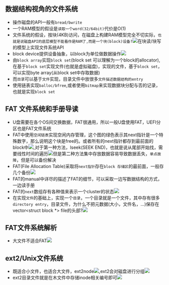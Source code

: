 ## 数据结构视角的文件系统
- 操作磁盘的API一般有`bread/bwrite`
- 一个RAM模型的假设是`读取一个word(32/64bit)`代价是O(1)
- 文件系统的假设，按块(4KB)访问，在磁盘上构建RAM模型完全不切实际，`也就是说磁盘API的底层模型不能看作是RAM了,而是一个块(block)设备?`![](./block_device.jpg)在块读/块写的模型上实现文件系统API
- block device提供设备抽象，以block为单位做数据操作![](./fsapi.jpg)
- 由`block array`实现`block set`(block set 可以理解为一个block的allocator),在基于`block set`实现文件(也就是虚拟磁盘)，实现的文件，基于`block set`，可以实现byte array(从block set中存取数据)
- 而`目录`可以基于`文件`实现，目录文件中放很多`文件描述数据结构的entry`
- 使用链表实现`balloc/bfree`,或者使用`bitmap`来实现数据块分配与否的记录，也就是实现`block set`
## FAT 文件系统和手册导读
- U盘需要在各个OS间交换数据，FAT很通用，所以一般U盘使用FAT，UEFI分区也是FAT文件系统
- FAT中使用`空闲链表`实现空闲内存管理，这个图的绿色表示其next指针是一个特殊数字，那么说明这个块是free的。或者所有的next指针都存到最前面的block中![](./free_block.jpg),对于第一种方法，lseek(SEEK END)，也就是说从尾部开始找，需要线性时间的遍历![](./lseek.jpg)但是第二种方法集中存放数据容易导致数据丢失，`单点故障`，但是可以备份解决
- FAT(File Allocation Table)采取将`next指针`存在`block 存储区`的最前面，一般存几个备份![](./FAT.jpg)
- FAT的manual中详尽的描述了FAT的细节，可以采取一边写数据结构的方式，一边读手册
- FAT的`next`数组存有各种值来表示一个cluster的状态![](./next.jpg)
- 在实现`文件`的基础上，实现一个`目录`，一个目录就是一个文件，其中存有很多`directory entry`，目录文件，为什么不把元数据(大小，文件名，...)保存在vector<struct block *> file的头部?![](./directory.jpg)
## FAT文件系统解析
-  大文件不适合FAT![](./fsapi.jpg)
## ext2/Unix文件系统
- 既适合小文件，也适合大文件，ext2node![](./ext2.jpg),ext2会对磁盘进行分组![](./ext2_inode.jpg)
- ext2目录文件就是在木文件中存储inode相关编号即可![](./ext2_dir.jpg)